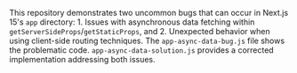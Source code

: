 This repository demonstrates two uncommon bugs that can occur in Next.js 15's `app` directory: 1. Issues with asynchronous data fetching within `getServerSideProps`/`getStaticProps`, and 2. Unexpected behavior when using client-side routing techniques.  The `app-async-data-bug.js` file shows the problematic code. `app-async-data-solution.js` provides a corrected implementation addressing both issues.